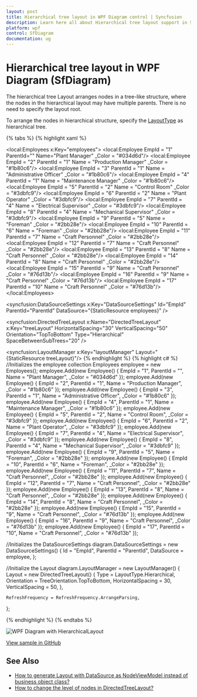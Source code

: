 ```yaml
---
layout: post
title: Hierarchical tree layout in WPF Diagram control | Syncfusion
description: Learn here all about Hierarchical tree layout support in Syncfusion WPF Diagram (SfDiagram) control and more.
platform: wpf
control: SfDiagram
documentation: ug
---
```


# Hierarchical tree layout in WPF Diagram (SfDiagram)

The hierarchical tree Layout arranges nodes in a tree-like structure, where the nodes in the hierarchical layout may have multiple parents. There is no need to specify the layout root.

To arrange the nodes in hierarchical structure, specify the [LayoutType](https://help.syncfusion.com/cr/wpf/Syncfusion.UI.Xaml.Diagram.Layout.DirectedTreeLayout.html#Syncfusion_UI_Xaml_Diagram_Layout_DirectedTreeLayout_Type) as hierarchical tree.

{% tabs %}
{% highlight xaml %}

<!-- Initializes the employee collection-->
<local:Employees x:Key="employees">
    <local:Employee EmpId = "1" ParentId="" Name="Plant Manager" _Color = "#034d6d"/>
    <local:Employee EmpId = "2" ParentId = "1" Name = "Production Manager" _Color = "#1b80c6"/>
    <local:Employee EmpId = "3" ParentId = "1" Name = "Administrative Officer" _Color = "#1b80c6"/>
    <local:Employee EmpId = "4" ParentId = "1" Name = "Maintenance Manager" _Color = "#1b80c6"/>
    <local:Employee EmpId = "5" ParentId = "2" Name = "Control Room" _Color = "#3dbfc9"/>
    <local:Employee EmpId = "6" ParentId = "2" Name = "Plant Operator" _Color = "#3dbfc9"/>
    <local:Employee EmpId = "7" ParentId = "4" Name = "Electrical Supervisor" _Color = "#3dbfc9"/>
    <local:Employee EmpId = "8" ParentId = "4" Name = "Mechanical Supervisor" _Color = "#3dbfc9"/>
    <local:Employee EmpId = "9" ParentId = "5" Name = "Foreman" _Color = "#2bb28e"/>
    <local:Employee EmpId = "10" ParentId = "6" Name = "Foreman" _Color = "#2bb28e"/>
    <local:Employee EmpId = "11" ParentId = "7" Name = "Craft Personnel" _Color = "#2bb28e"/>
    <local:Employee EmpId = "12" ParentId = "7" Name = "Craft Personnel" _Color = "#2bb28e"/>
    <local:Employee EmpId = "13" ParentId = "8" Name = "Craft Personnel" _Color = "#2bb28e"/>
    <local:Employee EmpId = "14" ParentId = "8" Name = "Craft Personnel" _Color = "#2bb28e"/>
    <local:Employee EmpId = "15" ParentId = "9" Name = "Craft Personnel" _Color = "#76d13b"/>
    <local:Employee EmpId = "16" ParentId = "9" Name = "Craft Personnel" _Color = "#76d13b"/>
    <local:Employee EmpId = "17" ParentId = "10" Name = "Craft Personnel" _Color = "#76d13b"/>
</local:Employees>

<!--Initializes the DataSourceSettings -->
<syncfusion:DataSourceSettings x:Key="DataSourceSettings" Id="EmpId" 
                               ParentId="ParentId"
                               DataSource="{StaticResource employees}" />
<!--Initialize the Layout-->
<syncfusion:DirectedTreeLayout x:Name="DirectedTreeLayout" 
                               x:Key="treeLayout" 
                               HorizontalSpacing="30" 
                               VerticalSpacing="50" 
                               Orientation="TopToBottom" 
                               Type="Hierarchical" 
                               SpaceBetweenSubTrees="20" />
<!--Initialize the Layout Manager-->
<syncfusion:LayoutManager x:Key="layoutManager" 
                          Layout="{StaticResource treeLayout}"/>
{% endhighlight %}
{% highlight c# %}
//Initializes the employee collection
Employees employee = new Employees();
employee.Add(new Employee() { EmpId = "1", ParentId = "", Name = "Plant Manager", _Color = "#034d6d" });
employee.Add(new Employee() { EmpId = "2", ParentId = "1", Name = "Production Manager", _Color = "#1b80c6" });
employee.Add(new Employee() { EmpId = "3", ParentId = "1", Name = "Administrative Officer", _Color = "#1b80c6" });
employee.Add(new Employee() { EmpId = "4", ParentId = "1", Name = "Maintenance Manager", _Color = "#1b80c6" });
employee.Add(new Employee() { EmpId = "5", ParentId = "2", Name = "Control Room", _Color = "#3dbfc9" });
employee.Add(new Employee() { EmpId = "6", ParentId = "2", Name = "Plant Operator", _Color = "#3dbfc9" });
employee.Add(new Employee() { EmpId = "7", ParentId = "4", Name = "Electrical Supervisor", _Color = "#3dbfc9" });
employee.Add(new Employee() { EmpId = "8", ParentId = "4", Name = "Mechanical Supervisor", _Color = "#3dbfc9" });
employee.Add(new Employee() { EmpId = "9", ParentId = "5", Name = "Foreman", _Color = "#2bb28e" });
employee.Add(new Employee() { EmpId = "10", ParentId = "6", Name = "Foreman", _Color = "#2bb28e" });
employee.Add(new Employee() { EmpId = "11", ParentId = "7", Name = "Craft Personnel", _Color = "#2bb28e" });
employee.Add(new Employee() { EmpId = "12", ParentId = "7", Name = "Craft Personnel", _Color = "#2bb28e" });
employee.Add(new Employee() { EmpId = "13", ParentId = "8", Name = "Craft Personnel", _Color = "#2bb28e" });
employee.Add(new Employee() { EmpId = "14", ParentId = "8", Name = "Craft Personnel", _Color = "#2bb28e" });
employee.Add(new Employee() { EmpId = "15", ParentId = "9", Name = "Craft Personnel", _Color = "#76d13b" });
employee.Add(new Employee() { EmpId = "16", ParentId = "9", Name = "Craft Personnel", _Color = "#76d13b" });
employee.Add(new Employee() { EmpId = "17", ParentId = "10", Name = "Craft Personnel", _Color = "#76d13b" });

//Initializes the DataSourceSettings
diagram.DataSourceSettings = new DataSourceSettings()
{
    Id = "EmpId",
    ParentId = "ParentId",
    DataSource = employee,
};

//Initialize the Layout
diagram.LayoutManager = new LayoutManager()
{
    Layout = new DirectedTreeLayout()
    {
        Type = LayoutType.Hierarchical,
        Orientation = TreeOrientation.TopToBottom,
        HorizontalSpacing = 30,
        VerticalSpacing = 50,
    },
                
    RefreshFrequency = RefreshFrequency.ArrangeParsing,
};

{% endhighlight %}
{% endtabs %}

![WPF Diagram with HierarchicalLayout](Automatic-Layouts_images/wpf-diagram-hierarchical-layout.png)

[View sample in GitHub](https://github.com/SyncfusionExamples/WPF-Diagram-Examples/tree/master/Samples/Automatic%20Layout/Hierarchical%20Tree)

## See Also

* [How to generate Layout with DataSource as NodeViewModel instead of business object class?](https://support.syncfusion.com/kb/article/10187/how-to-generate-layout-with-datasource-as-nodeviewmodel-instead-of-business-object-class-in)
* [How to change the level of nodes in DirectedTreeLayout?](https://support.syncfusion.com/kb/article/6309/how-to-change-the-level-of-nodes-in-directedtreelayout-of-wpf-diagram-sfdiagram)